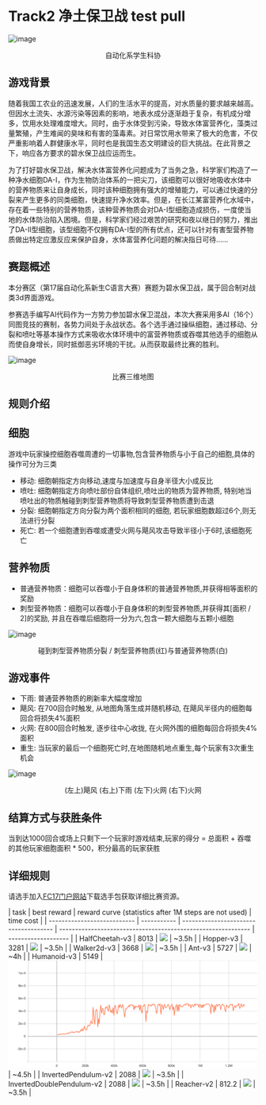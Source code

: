 # Track2 净土保卫战 test pull

![image](./1.png)
<center> 自动化系学生科协</center>

## 游戏背景

随着我国工农业的迅速发展，人们的生活水平的提高，对水质量的要求越来越高。但因水土流失、水源污染等因素的影响，地表水成分逐渐趋于复杂，有机成分增多，饮用水处理难度增大。同时，由于水体受到污染，导致水体富营养化，藻类过量繁殖，产生难闻的臭味和有害的藻毒素。对日常饮用水带来了极大的危害，不仅严重影响着人群健康水平，同时也是我国生态文明建设的巨大挑战。在此背景之下，响应各方要求的碧水保卫战应运而生。

为了打好碧水保卫战，解决水体富营养化问题成为了当务之急，科学家们构造了一种净水细胞DA-I，作为生物防治体系的一把尖刀，该细胞可以很好地吸收水体中的营养物质来让自身成长，同时该种细胞拥有强大的增殖能力，可以通过快速的分裂来产生更多的同类细胞，快速提升净水效率。但是，在长江某富营养化水域中，存在着一些特别的营养物质，该种营养物质会对DA-I型细胞造成损伤，一度使当地的水体防治陷入困境。但是，科学家们经过艰苦的研究和夜以继日的努力，推出了DA-II型细胞，该型细胞不仅拥有DA-I型的所有优点，还可以针对有害型营养物质做出特定应激反应来保护自身，水体富营养化问题的解决指日可待……

## 赛题概述

本分赛区（第17届自动化系新生C语言大赛）赛题为碧水保卫战，属于回合制对战类3d界面游戏。

参赛选手编写AI代码作为一方势力参加碧水保卫混战，本次大赛采用多AI（16个）同图竞技的赛制，各势力间处于永战状态。各个选手通过操纵细胞，通过移动、分裂和喷吐等基本操作方式来吸收水体环境中的富营养物质或吞噬其他选手的细胞从而使自身增长，同时抵御恶劣环境的干扰。从而获取最终比赛的胜利。

![image](./4.png)
<center> 比赛三维地图</center>

## 规则介绍

## 细胞

游戏中玩家操控细胞吞噬周遭的一切事物,包含营养物质与小于自己的细胞,具体的操作可分为三类
- 移动: 细胞朝指定方向移动,速度与加速度与自身半径大小成反比
- 喷吐: 细胞朝指定方向喷吐部份自体组织,喷吐出的物质为营养物质, 特别地当喷吐出的物质触碰到刺型营养物质将导致刺型营养物质遭到击退
- 分裂: 细胞朝指定方向分裂为两个面积相同的细胞, 若玩家细胞数超过6个,则无法进行分裂
- 死亡: 若一个细胞遭到吞噬或遭受火网与飓风攻击导致半径小于6时,该细胞死亡


## 营养物质

- 普通营养物质：细胞可以吞噬小于自身体积的普通营养物质,并获得相等面积的奖励
- 刺型营养物质：细胞可以吞噬小于自身体积的刺型营养物质,并获得其[面积 / 2]的奖励, 并且在吞噬后细胞将一分为六,包含一颗大细胞与五颗小细胞

![image](./3.png)

<center> 碰到刺型营养物质分裂 / 刺型营养物质(红)与普通营养物质(白)</center>

## 游戏事件

- 下雨: 普通营养物质的刷新率大幅度增加
- 飓风: 在700回合时触发, 从地图角落生成并随机移动, 在飓风半径内的细胞每回合将损失4%面积
- 火网: 在800回合时触发, 逐步往中心收拢, 在火网外围的细胞每回合将损失4%面积
- 重生: 当玩家的最后一个细胞死亡时,在地图随机地点重生,每个玩家有3次重生机会

![image](./2.png)

<center> (左上)飓风 (右上)下雨 (左下)火网 (右下)火网</center>

## 结算方式与获胜条件

当到达1000回合或场上只剩下一个玩家时游戏结束,玩家的得分 = 总面积 + 吞噬的其他玩家细胞面积 * 500，积分最高的玩家获胜

## 详细规则

请选手加入[FC17门户网站](http://140.143.170.135:3000/#/)下载选手包获取详细比赛资源。


| task                        | best reward | reward curve (statistics after 1M steps are not used)                        | time cost           |
| --------------------------- | ----------- | ------------------------------------- | ------------------------------------------------------------ | ------------------- |
| HalfCheetah-v3          | 8013          | ![](results/td3/HalfCheetah_rew.png)         | ~3.5h  |
| Hopper-v3      | 3281         | ![](results/td3/Hopper_rew.png)     | ~3.5h     |
| Walker2d-v3        | 3668         | ![](results/td3/Walker2d_rew.png)       | ~3.5h    |
| Ant-v3         | 5727        | ![](results/td3/Ant_rew.png)        | ~4h    |
| Humanoid-v3      | 5149        | ![](./Humanoid_rew.svg)     | ~4.5h   |
| InvertedPendulum-v2      | 2088        | ![](results/td3/InvertedPendulum_rew.png)     | ~3.5h    |
| InvertedDoublePendulum-v2      | 2088        | ![](results/td3/InvertedDoublePendulum.png)     | ~3.5h    |
| Reacher-v2 | 812.2       | ![](results/td3/Reacher_rew.png) | ~3.5h    |


